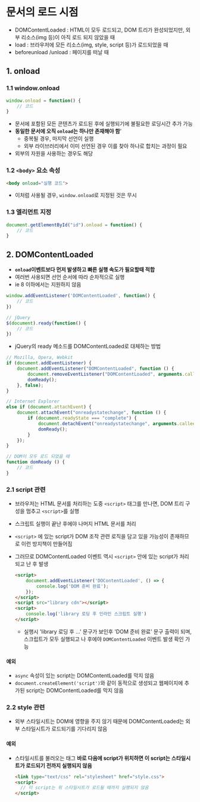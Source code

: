 # 문서의 로드 시점

- DOMContentLoaded : HTML이 모두 로드되고, DOM 트리가 완성되었지만, 외부 리소스(img 등)이 아직 로드 되지 않았을 때
- load : 브라우저에 모든 리소스(img, style, script 등)가 로드되었을 때
- beforeunload /unload : 페이지를 떠날 때

## 1. onload

### 1.1 window.onload

```javascript
window.onload = function() {
    // 코드
}
```

- 문서에 포함된 모든 콘텐츠가 로드된 후에 실행되기에 불필요한 로딩시간 추가 가능
- **동일한 문서에 오직 `onload`는 하나만 존재해야 함**'
  - 중복될 경우, 마지막 선언이 실행
  - 외부 라이브러리에서 이미 선언된 경우 이를 찾아 하나로 합치는 과정이 필요
- 외부의 자원을 사용하는 경우도 해당

### 1.2 `<body>` 요소 속성

```html
<body onload="실행 코드">
```

- 이처럼 사용될 경우, `window.onload`로 지정된 것은 무시

### 1.3 엘리먼트 지정

```javascript
document.getElementById("id").onload = function() {
    // 코드
}
```

## 2. DOMContentLoaded

- **`onload`이벤트보다 먼저 발생하고 빠른 실행 속도가 필요할때 적합**
- 여러번 사용되면 선언 순서에 따라 순차적으로 실행
- ie 8 이하에서는 지원하지 않음

```javascript
window.addEventListener('DOMContentLoaded', function() {
    // 코드
})

// jQuery
$(document).ready(function() {
    // 코드
})
```

- jQuery의 ready 메소드를 DOMContentLoaded로 대체하는 방법

```javascript
// Mozilla, Opera, Webkit 
if (document.addEventListener) { 
    document.addEventListener("DOMContentLoaded", function () {
        document.removeEventListener("DOMContentLoaded", arguments.callee, false); 
        domReady();
    }, false); 
} 

// Internet Explorer 
else if (document.attachEvent) { 
    document.attachEvent("onreadystatechange", function () { 
        if (document.readyState === "complete") { 
            document.detachEvent("onreadystatechange", arguments.callee); 
            domReady(); 
        } 
    }); 
} 

// DOM이 모두 로드 되었을 때 
function domReady () { 
    // 코드
}
```

### 2.1 script 관련

- 브라우저는 HTML 문서를 처리하는 도중 `<script>` 태그를 만나면, DOM 트리 구성을 멈추고 `<script>`를 실행

- 스크립트 실행이 끝난 후에야 나머지 HTML 문서를 처리

- `<script>` 에 있는 script가 DOM 조작 관련 로직을 담고 있을 가능성이 존재하므로 이런 방지책이 만들어짐

- 그러므로 DOMContentLoaded 이벤트 역시 `<script>` 안에 있는 script가 처리되고 난 후 발생

  ```html
  <script>
      document.addEventListener('DOContentLoaded', () => {
          console.log('DOM 준비 완료');
      });
  </script>
  <script src="library cdn"></script>
  <script>
      console.log('library 로딩 후 인라인 스크립트 실행')
  </script>
  ```

  - 실행시 'library 로딩 후 ...' 문구가 보인후 'DOM 준비 완료' 문구 출력이 되며, 스크립트가 모두 실행되고 나 후에야 `DOMContentLoaded` 이벤트 발생 확인 가능

#### 예외

- `async` 속성이 있는 script는 DOMContentLoaded를 막지 않음
- `document.createElement('script')`와 같이 동적으로 생성되고 웹페이지에 추가된 script는 DOMContentLoaded를 막지 않음

### 2.2 style 관련

- 외부 스타일시트는 DOM에 영향을 주지 않기 때문에 DOMContentLoaded는 외부 스타일시트가 로드되기를 기다리지 않음

#### 예외

- 스타일시트를 불러오는 태그 **바로 다음에 script가 위치하면 이 script는 스타일시트가 로드되기 전까지 실행되지 않음**

  ```html
  <link type="text/css" rel="stylesheet" href="style.css">
  <script>
  	// 이 script는 위 스타일시트가 로드될 때까지 실행되지 않음
  </script>
  ```

  
